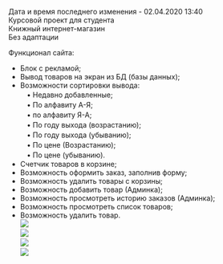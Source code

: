 Дата и время последнего изменения - 02.04.2020 13:40<br>
Курсовой проект для студента<br>
Книжный интернет-магазин<br>
Без адаптации<br>



Функционал сайта:<br>

* Блок с рекламой;<br>
* Вывод товаров на экран из БД (базы данных);<br>
* Возможности сортировки вывода:<br>
ㅤ• Недавно добавленные;<br>
ㅤ• По алфавиту А-Я;<br>
ㅤ• по алфавиту Я-А;<br>
ㅤ• По году выхода (возрастанию);<br>
ㅤ• По году выхода (убыванию);<br>
ㅤ• По цене (Возрастанию);<br>
ㅤ• По цене (убыванию).<br>
* Счетчик товаров в корзине;<br>
* Возможность оформить заказ, заполнив форму;<br>
* Возможность удалить товары с корзины;<br>
* Возможность добавить товар (Админка);<br>
* Возможность просмотреть историю заказов (Админка);<br>
* Возможность просмотреть список товаров;<br>
* Возможность удалить товар.<br>
<img src="https://sun9-49.userapi.com/fTus_qdUVsJEGXWBv5_HP-KRekxaF1rf0K-wSw/kFK7POpItKU.jpg"><br>
<img src="https://sun9-44.userapi.com/bTDRL7vgLibiTWjZPl8vMlY5mXqPf9Q08mLHaQ/NUkmCkRn6Mw.jpg"><br>
<img src="https://sun9-29.userapi.com/jhT4OcOHywmLKVoDjo5nQvz9mp3x1yOGEfUGYw/Miqm0H6eNiA.jpg"><br>
<img src="https://sun9-48.userapi.com/8HfpLYTRd2r7fXk-KHyLEJUZwxbf26lAXmDqSQ/BurrLR8Ryjk.jpg"><br>
